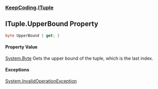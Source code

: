 ### [KeepCoding](KeepCoding.md 'KeepCoding').[ITuple](KeepCoding_ITuple.md 'KeepCoding.ITuple')
## ITuple.UpperBound Property
```csharp
byte UpperBound { get; }
```
#### Property Value
[System.Byte](https://docs.microsoft.com/en-us/dotnet/api/System.Byte 'System.Byte')
Gets the upper bound of the tuple, which is the last index.  
#### Exceptions
[System.InvalidOperationException](https://docs.microsoft.com/en-us/dotnet/api/System.InvalidOperationException 'System.InvalidOperationException')  
